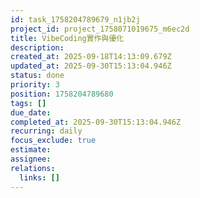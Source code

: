 ```yaml
---
id: task_1758204789679_n1jb2j
project_id: project_1758071019675_m6ec2d
title: VibeCoding實作與優化
description: 
created_at: 2025-09-18T14:13:09.679Z
updated_at: 2025-09-30T15:13:04.946Z
status: done
priority: 3
position: 1758204789680
tags: []
due_date: 
completed_at: 2025-09-30T15:13:04.946Z
recurring: daily
focus_exclude: true
estimate: 
assignee: 
relations:
  links: []
---
```













